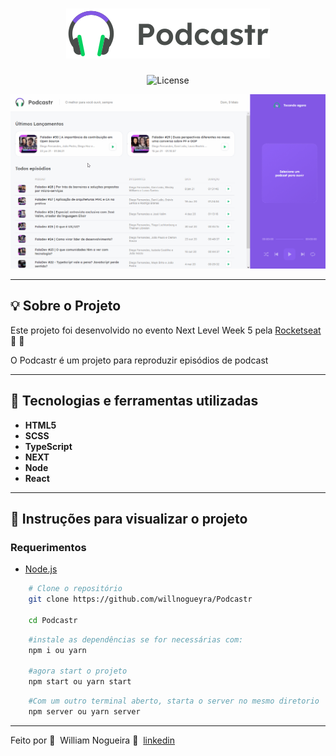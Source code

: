 <h1 align="center">
  <img alt="dev.finances" title="dev.finances" src="./public/logo.svg" />
</h1>

<p align="center">
  <img alt="License" src="https://img.shields.io/static/v1?label=license&message=MIT&color=8257E5&labelColor=000000">
</p>

<div align="center">
  <img src="./public/podcastr.gif"/>
</div>

---

## 💡 Sobre o Projeto

Este projeto foi desenvolvido no evento Next Level Week 5 pela [Rocketseat](https://rocketseat.com.br/) 🚀&nbsp;💜

O Podcastr é um projeto para reproduzir episódios de podcast

---

## 🚀 Tecnologias e ferramentas utilizadas

- **HTML5**
- **SCSS**
- **TypeScript**
- **NEXT**
- **Node**
- **React**

---

## 🔧 Instruções para visualizar o projeto

### Requerimentos

- [Node.js](https://nodejs.org/en/download/)

```bash
    # Clone o repositório
    git clone https://github.com/willnogueyra/Podcastr

    cd Podcastr
```

```bash
    #instale as dependências se for necessárias com:
    npm i ou yarn

    #agora start o projeto
    npm start ou yarn start
```

```bash
    #Com um outro terminal aberto, starta o server no mesmo diretorio
    npm server ou yarn server
```

---

Feito por 💜&nbsp; William Nogueira 👋 &nbsp;[linkedin](https://www.linkedin.com/in/william-nogueira-870a98190/)
